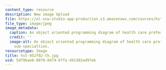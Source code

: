 ```yaml
---
content_type: resource
description: New image Upload
file: https://ol-ocw-studio-app-production.s3.amazonaws.com/courses/hst-952-computing-for-biomedical-scientists-fall-2002/5d79bae6807084746ffad41302ad97eb_hst-952f02-th.jpg
file_type: image/jpeg
image_metadata:
  caption: An object oriented programming diagram of health care professions and sub-specialties.
  credit: ''
  image-alt: An object oriented programming diagram of health care professions and
    sub-specialties.
resourcetype: Image
title: hst-952f02-th.jpg
uid: 5d79bae6-8070-8474-6ffa-d41302ad97eb
---
```

